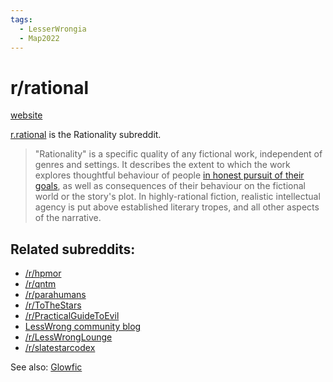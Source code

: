 ```yaml
---
tags:
  - LesserWrongia
  - Map2022
---
```

# r/rational

[website](https://www.reddit.com/r/rational)

[r.rational](https://www.reddit.com/r/rational) is the Rationality subreddit.

>"Rationality" is a specific quality of any fictional work, independent of genres and settings. It describes the extent to which the work explores thoughtful behaviour of people [in honest pursuit of their goals](https://en.wikipedia.org/wiki/Bounded_rationality), as well as consequences of their behaviour on the fictional world or the story's plot. In highly-rational fiction, realistic intellectual agency is put above established literary tropes, and all other aspects of the narrative.

## Related subreddits:

- [/r/hpmor](https://www.reddit.com/r/hpmor)
- [/r/qntm](https://www.reddit.com/r/qntm)
- [/r/parahumans](https://www.reddit.com/r/parahumans)
- [/r/ToTheStars](https://www.reddit.com/r/ToTheStars)
- [/r/PracticalGuideToEvil](https://www.reddit.com/r/PracticalGuideToEvil)
- [LessWrong community blog](http://lesswrong.com)
- [/r/LessWrongLounge](https://www.reddit.com/r/LessWrongLounge)
- [/r/slatestarcodex](https://www.reddit.com/r/slatestarcodex)

See also: [Glowfic](Glowfic.md)